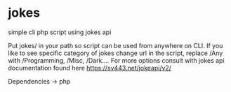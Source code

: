 # jokes
simple cli php script using jokes api

Put jokes/ in your path so script can be used from anywhere on CLI.
If you like to see specific category of jokes change url in the script, replace /Any with /Programming, /Misc, /Dark....
For more options consult with jokes api documentation found here https://sv443.net/jokeapi/v2/

Dependencies -> php
